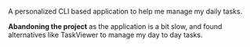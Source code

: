 A personalized CLI based application to help me manage my daily tasks.

**Abandoning the project** as the application is a bit slow, and found alternatives like TaskViewer to manage my day to day tasks.